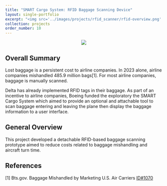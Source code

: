 ```yaml
---
title: "SMART Cargo System: RFID Baggage Scanning Device"
layout: single-portfolio
excerpt: "<img src='../images/projects/rfid_scanner/rfid-overview.png' alt=''>"
collection: projects
order_number: 10
---
```


<!-- # SMART Cargo System: RFID Baggage Scanning Device -->

<div align="center">
<img src="../../images/projects/rfid_scanner/rfid-overview.png">
</div>

## Overall Summary

Lost baggage is a persistent cost to airline companies. In 2023 alone, airline companies mishandled 485.9 million bags[1]. For most airline companies, baggage is manually scanned.

Delta has already implemented RFID tags in their baggage. As part of an incentive to airline companies, Boeing funded the exploratory the SMART Cargo System which aimed to provide an optional and attachable tool to scan baggage entering and leaving the plane then display the baggage information to a user interface.

## General Overview

This project developed a detachable RFID-based baggage scanning prototype aimed to reduce costs related to baggage mishandling and aircraft turn time. 
 



## References
[1] Bts.gov. Baggage Mishandled by Marketing U.S. Air Carriers [ID#1070](https://www.bts.gov/content/mishandled-baggage-reports-filed-passengers-largest-us-air-carriersa)
